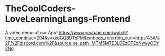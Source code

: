 # TheCoolCoders-LoveLearningLangs-Frontend
A video demo of our App!
https://www.youtube.com/watch?time_continue=204&v=kkdGQBDTqPM&embeds_referring_euri=https%3A%2F%2Fdiscord.com%2F&source_ve_path=MTM5MTE3LDEzOTExNywyODY2Ng
